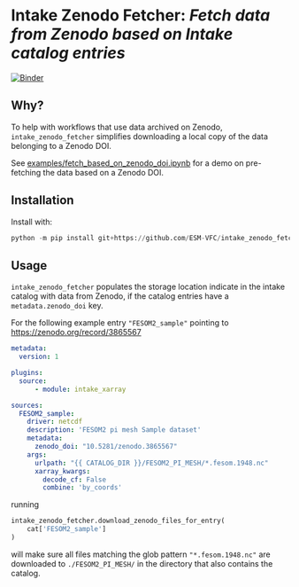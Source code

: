 # Intake Zenodo Fetcher: _Fetch data from Zenodo based on Intake catalog entries_

[![Binder](https://mybinder.org/badge_logo.svg)](https://mybinder.org/v2/gh/ESM-VFC/intake_zenodo_fetcher/main?filepath=examples/fetch_based_on_zenodo_doi.ipynb)

## Why?

To help with workflows that use data archived on Zenodo, `intake_zenodo_fetcher` simplifies downloading a local copy of the data belonging to a Zenodo DOI.

See [examples/fetch_based_on_zenodo_doi.ipynb](https://nbviewer.jupyter.org/github/ESM-VFC/intake_zenodo_fetcher/blob/main/examples/fetch_based_on_zenodo_doi.ipynb) for a demo on pre-fetching the data based on a Zenodo DOI.

## Installation

Install with:
```python
python -m pip install git+https://github.com/ESM-VFC/intake_zenodo_fetcher.git
```

## Usage

`intake_zenodo_fetcher` populates the storage location indicate in the intake catalog with data from Zenodo, if the catalog entries have a `metadata.zenodo_doi` key.

For the following example entry `"FESOM2_sample"` pointing to <https://zenodo.org/record/3865567>
```yaml
metadata:
  version: 1

plugins:
  source:
      - module: intake_xarray

sources:
  FESOM2_sample:
    driver: netcdf
    description: 'FESOM2 pi mesh Sample dataset'
    metadata:
      zenodo_doi: "10.5281/zenodo.3865567"
    args:
      urlpath: "{{ CATALOG_DIR }}/FESOM2_PI_MESH/*.fesom.1948.nc"
      xarray_kwargs:
        decode_cf: False
        combine: 'by_coords'

```
running
```python
intake_zenodo_fetcher.download_zenodo_files_for_entry(
    cat['FESOM2_sample']
)
```
will make sure all files matching the glob pattern `"*.fesom.1948.nc"` are downloaded to `./FESOM2_PI_MESH/` in the directory that also contains the catalog.
